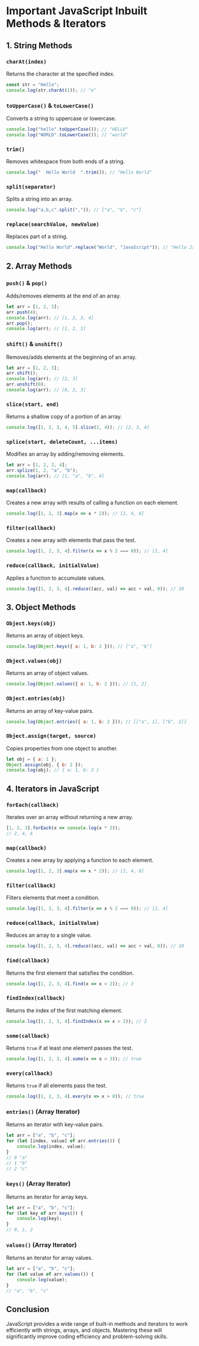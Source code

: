 # Important JavaScript Inbuilt Methods & Iterators

## 1. String Methods

### `charAt(index)`
Returns the character at the specified index.
```js
const str = "Hello";
console.log(str.charAt(1)); // "e"
```

### `toUpperCase()` & `toLowerCase()`
Converts a string to uppercase or lowercase.
```js
console.log("hello".toUpperCase()); // "HELLO"
console.log("WORLD".toLowerCase()); // "world"
```

### `trim()`
Removes whitespace from both ends of a string.
```js
console.log("  Hello World  ".trim()); // "Hello World"
```

### `split(separator)`
Splits a string into an array.
```js
console.log("a,b,c".split(",")); // ["a", "b", "c"]
```

### `replace(searchValue, newValue)`
Replaces part of a string.
```js
console.log("Hello World".replace("World", "JavaScript")); // "Hello JavaScript"
```

## 2. Array Methods

### `push()` & `pop()`
Adds/removes elements at the end of an array.
```js
let arr = [1, 2, 3];
arr.push(4);
console.log(arr); // [1, 2, 3, 4]
arr.pop();
console.log(arr); // [1, 2, 3]
```

### `shift()` & `unshift()`
Removes/adds elements at the beginning of an array.
```js
let arr = [1, 2, 3];
arr.shift();
console.log(arr); // [2, 3]
arr.unshift(0);
console.log(arr); // [0, 2, 3]
```

### `slice(start, end)`
Returns a shallow copy of a portion of an array.
```js
console.log([1, 2, 3, 4, 5].slice(1, 4)); // [2, 3, 4]
```

### `splice(start, deleteCount, ...items)`
Modifies an array by adding/removing elements.
```js
let arr = [1, 2, 3, 4];
arr.splice(1, 2, "a", "b");
console.log(arr); // [1, "a", "b", 4]
```

### `map(callback)`
Creates a new array with results of calling a function on each element.
```js
console.log([1, 2, 3].map(x => x * 2)); // [2, 4, 6]
```

### `filter(callback)`
Creates a new array with elements that pass the test.
```js
console.log([1, 2, 3, 4].filter(x => x % 2 === 0)); // [2, 4]
```

### `reduce(callback, initialValue)`
Applies a function to accumulate values.
```js
console.log([1, 2, 3, 4].reduce((acc, val) => acc + val, 0)); // 10
```

## 3. Object Methods

### `Object.keys(obj)`
Returns an array of object keys.
```js
console.log(Object.keys({ a: 1, b: 2 })); // ["a", "b"]
```

### `Object.values(obj)`
Returns an array of object values.
```js
console.log(Object.values({ a: 1, b: 2 })); // [1, 2]
```

### `Object.entries(obj)`
Returns an array of key-value pairs.
```js
console.log(Object.entries({ a: 1, b: 2 })); // [["a", 1], ["b", 2]]
```

### `Object.assign(target, source)`
Copies properties from one object to another.
```js
let obj = { a: 1 };
Object.assign(obj, { b: 2 });
console.log(obj); // { a: 1, b: 2 }
```

## 4. Iterators in JavaScript

### `forEach(callback)`
Iterates over an array without returning a new array.
```js
[1, 2, 3].forEach(x => console.log(x * 2));
// 2, 4, 6
```

### `map(callback)`
Creates a new array by applying a function to each element.
```js
console.log([1, 2, 3].map(x => x * 2)); // [2, 4, 6]
```

### `filter(callback)`
Filters elements that meet a condition.
```js
console.log([1, 2, 3, 4].filter(x => x % 2 === 0)); // [2, 4]
```

### `reduce(callback, initialValue)`
Reduces an array to a single value.
```js
console.log([1, 2, 3, 4].reduce((acc, val) => acc + val, 0)); // 10
```

### `find(callback)`
Returns the first element that satisfies the condition.
```js
console.log([1, 2, 3, 4].find(x => x > 2)); // 3
```

### `findIndex(callback)`
Returns the index of the first matching element.
```js
console.log([1, 2, 3, 4].findIndex(x => x > 2)); // 2
```

### `some(callback)`
Returns `true` if at least one element passes the test.
```js
console.log([1, 2, 3, 4].some(x => x > 3)); // true
```

### `every(callback)`
Returns `true` if all elements pass the test.
```js
console.log([1, 2, 3, 4].every(x => x > 0)); // true
```

### `entries()` (Array Iterator)
Returns an iterator with key-value pairs.
```js
let arr = ["a", "b", "c"];
for (let [index, value] of arr.entries()) {
    console.log(index, value);
}
// 0 "a"
// 1 "b"
// 2 "c"
```

### `keys()` (Array Iterator)
Returns an iterator for array keys.
```js
let arr = ["a", "b", "c"];
for (let key of arr.keys()) {
    console.log(key);
}
// 0, 1, 2
```

### `values()` (Array Iterator)
Returns an iterator for array values.
```js
let arr = ["a", "b", "c"];
for (let value of arr.values()) {
    console.log(value);
}
// "a", "b", "c"
```

## Conclusion
JavaScript provides a wide range of built-in methods and iterators to work efficiently with strings, arrays, and objects. Mastering these will significantly improve coding efficiency and problem-solving skills.


